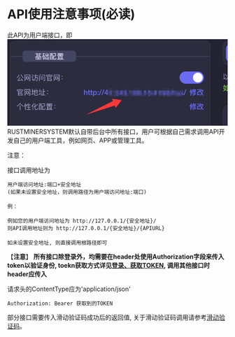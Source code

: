 # API使用注意事项(必读)

此API为用户端接口，即![](<../.gitbook/assets/image (1).png>)RUSTMINERSYSTEM默认自带后台中所有接口，用户可根据自己需求调用API开发自己的用户端工具，例如网页、APP或管理工具。



注意：



接口调用地址为

```
用户端访问地址:端口+安全地址
(如果未设置安全地址，则调用路径为用户端访问地址:端口)

例：

例如您的用户端访问地址为 http://127.0.0.1/{安全地址}/
则API调用地址则为 http://127.0.0.1/{安全地址}/{APIURL}

如未设置安全地址, 则直接调用根路径即可
```



【**注意**】 **所有接口除登录外，均需要在header处使用Authorization字段来传入token以验证身份, toekn获取方式详见**[**登录、获取TOKEN**](deng-lu-huo-qu-token.md)**,   调用其他接口时header应传入**

请求头的ContentType应为'application/json'

```
Authorization: Bearer 获取到的TOKEN
```



部分接口需要传入滑动验证码成功后的返回值,   关于滑动验证码调用请参考[滑动验证码](https://app.gitbook.com/o/pfN2ar9xHCUwr1hvPOaW/s/vloF7G6sH3tpG6N1g75q/~/changes/30/zi-jian-kuang-chi-jie-dian/kuang-chi-jie-dian-yong-hu-duan-api/diao-yong-huo-qu-hua-dong-yan-zheng-ma)。

